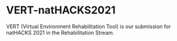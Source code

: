 # VERT-natHACKS2021
 VERT (Virtual Environment Rehabilitation Tool) is our submission for natHACKS 2021 in the Rehabilitation Stream.
